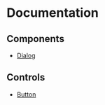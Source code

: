# Documentation

## Components
- [Dialog](components/dialog.md)

## Controls
- [Button](controls/button.md)